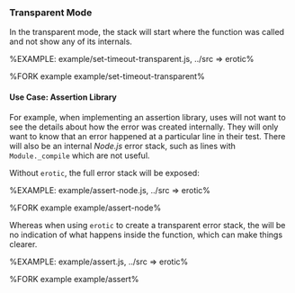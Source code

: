 ### Transparent Mode

In the transparent mode, the stack will start where the function was called and not show any of its internals.

%EXAMPLE: example/set-timeout-transparent.js, ../src => erotic%

%FORK example example/set-timeout-transparent%

#### Use Case: Assertion Library

For example, when implementing an assertion library, uses will not want to see the details about how the error was created internally. They will only want to know that an error happened at a particular line in their test.
There will also be an internal _Node.js_ error stack, such as lines with `Module._compile` which are not useful.

Without `erotic`, the full error stack will be exposed:

%EXAMPLE: example/assert-node.js, ../src => erotic%

%FORK example example/assert-node%

Whereas when using `erotic` to create a transparent error stack, the will be no indication of what happens inside the function, which can make things clearer.

%EXAMPLE: example/assert.js, ../src => erotic%

%FORK example example/assert%